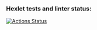 ### Hexlet tests and linter status:
[![Actions Status](https://github.com/arisesinmight/python-project-52/actions/workflows/hexlet-check.yml/badge.svg)](https://github.com/arisesinmight/python-project-52/actions)